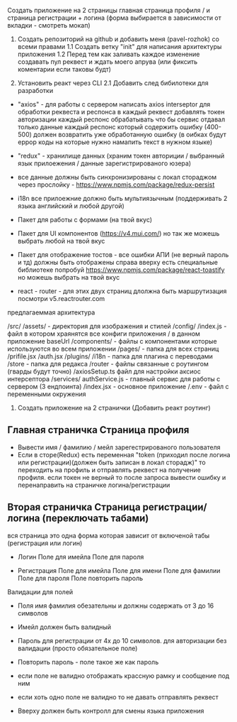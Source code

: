 Создать приложение на 2 страницы главная страница профиля / и страница регистрации + логина (форма выбирается в зависимости от вкладки  - смотреть мокап)

1. Создать репозиторий на github и добавить меня (pavel-rozhok) со всеми правами
1.1 Создать ветку "init" для написания архитектуры приложения
1.2 Перед тем как заливать каждое изменение создавать пул реквест и ждать моего апрува (или фиксить коментарии если таковы будт)

2. Установить реакт через CLI
2.1 Добавить след бибилотеки для разработки

* "axios" - для работы с сервером
написать axios interseptor для обработки реквеста и респонса
в каждый реквест добавлять токен авторизации
каждый респонс обрабатывать что бы сервис отдавал только данные
каждый респонс который содержить ошибку (400-500)
должен возвратить уже обработанную ошибку (в оибках будут еррор коды на которые нужно намапить текст в нужном языке)


* "redux" - хранилище данных (храним токен авториции / выбранный язык прилоежения / данные зарегистрированого юзера)
* все данные должны быть синхронизированы с локал стораджом через прослойку - https://www.npmjs.com/package/redux-persist

* i18n все прилоежние должно быть мультиязычным (поддерживать 2 языка английский и любой другой)

* Пакет для работы с формами (на твой вкус)

* Пакет для UI компонентов (https://v4.mui.com/) но так же можешь выбрать любой на твой вкус

* Пакет для отображение тостов - все ошибки АПИ (не верный пароль и тд) должны быть отображены справа вверху
есть специальные библиотеке попробуй https://www.npmjs.com/package/react-toastify но можешь выбрать на твой вкус

* react - router - для этих двух страниц длолжна быть маршрутизация посмотри v5.reactrouter.com


предлагаеммая архитектура

/src/
  /assets/ - директория для изображения и стилей
  /config/
    /index.js - файл в котором храянятся все конфиги приложения / в данном приложение baseUrl
  /components/ - файлы с компонентами которые используются во всем приложении
  /pages/ - папка для всех страниц
    /prifile.jsx
    /auth.jsx
  /plugins/
    /i18n - папка для плагина с переводами
    /store - папка для редакса
    /router - файлы связанные с роутингом (гварды будут точно)
    /axiosSetup.ts файл для настройки аксиос интерсептора
  /services/
    authService.js - главный сервис для работы с сервером (3 ендпоинта)
  /index.jsx - основное приложение
/.env - файл с переменными окружения

1. Создать приложение на 2 странички (Добавить реакт роутинг)

## Главная страничка Страница профиля
* Вывести имя / фамилию / мейл зарегестрированого пользователя
* Если в сторе(Redux) есть переменная "token (приходил после логина или регистрации)(должен быть записан в локал сторадж)" то переходить на профиль и отправлять реквест на получение профиля. если токен не верный то после запроса вывести ошибку и перенаправить на страничке логина/регистрации

## Вторая страничка Страница регистрации/логина (переключать табами)
вся страница это одна форма которая зависит от включеной табы (регистрация или логин)

* Логин
Поле для имейла
Поле для пароля

* Регистрация
Поле для имейла
Поле для имени
Поле для фамилии
Поле для пароля
Поле повторить пароль

Валидации для полей
* Поля имя фамилия обезательны и должны содержать от 3 до 16 символов
* Имейл должен быть валидный
* Пароль для регистрации от 4х до 10 символов. для авторизации без валидации (просто обязательное поле)
* Повторить пароль - поле такое же как пароль

* если поле не валидно отображать крассную рамку и сообщение под ним
* если хоть одно поле не валидно то не давать отправлять реквест

* Вверху должен быть контролл для смены языка приложения





